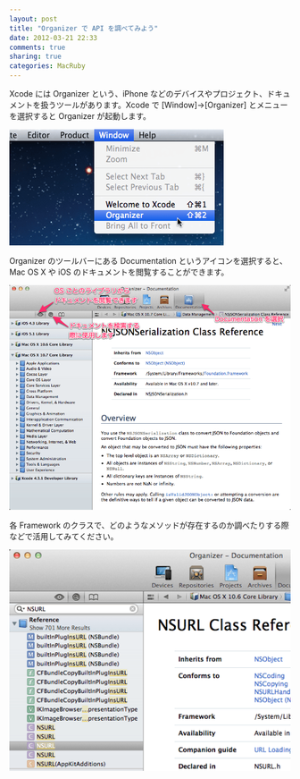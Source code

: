 ```yaml
---
layout: post
title: "Organizer で API を調べてみよう"
date: 2012-03-21 22:33
comments: true
sharing: true
categories: MacRuby
---
```


Xcode には Organizer という、iPhone などのデバイスやプロジェクト、ドキュメントを扱うツールがあります。Xcode で [Window]->[Organizer] とメニューを選択すると Organizer が起動します。

![image](/images/ja/organizer/xcode_menu_organizer.png)

Organizer のツールバーにある Documentation というアイコンを選択すると、Mac OS X や iOS のドキュメントを閲覧することができます。

![image](/images/ja/organizer/organizer.png)

各 Framework のクラスで、どのようなメソッドが存在するのか調べたりする際などで活用してみてください。

![image](/images/ja/organizer/organizer_doc_search.png)